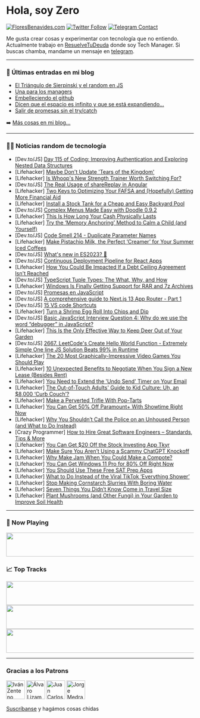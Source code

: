 # Hola, soy Zero

[![FloresBenavides.com](https://img.shields.io/website?down_message=oops&label=MiBlog&style=for-the-badge&up_message=online&url=https%3A%2F%2Ffloresbenavides.com)](https://floresbenavides.com) [![Twitter Follow](https://img.shields.io/twitter/follow/ZeroDragon?color=%231DA1F2&label=Follow&logo=twitter&logoColor=ffffff&style=for-the-badge)](https://twitter.com/zerodragon) [![Telegram Contact](https://img.shields.io/badge/escr%C3%ADbeme-ZeroDragon-%2326A5E4?style=for-the-badge&logo=telegram)](https://t.me/zerodragon)

Me gusta crear cosas y experimentar con tecnología que no entiendo.
Actualmente trabajo en [ResuelveTuDeuda](http://github.com/resuelve) donde soy Tech Manager.
Si buscas chamba, mandame un mensaje en [telegram](https://t.me/zerodragon).

---

### 📕 Últimas entradas en mi blog
<!-- BLOG-POST-LIST:START -->
- [El Triángulo de Sierpinski y el random en JS](https://floresbenavides.com/el-triangulo-de-sierpinski-y-el-random-en-js/)
- [Una para los managers](https://floresbenavides.com/una-para-los-managers/)
- [Embelleciendo el github](https://floresbenavides.com/embelleciendo-el-github/)
- [Dicen que el espacio es infinito y que se está expandiendo…](https://floresbenavides.com/dicen-que-el-espacio-es-infinito-y-que-se-esta-expandiendo/)
- [Salir de promesas sin el try/catch](https://floresbenavides.com/salir-de-promesas-sin-el-try-catch/)
<!-- BLOG-POST-LIST:END -->

➡️ [Más cosas en mi blog...](https://floresbenavides.com)

---

### 👨‍💻 Noticias random de tecnología
<!-- TECH-POSTS:START -->
- [Dev.to/JS] [Day 115 of Coding: Improving Authentication and Exploring Nested Data Structures](https://dev.to/arashjangali/day-115-of-coding-improving-authentication-and-exploring-nested-data-structures-2jpn)
- [Lifehacker] [Maybe Don&#39;t Update &#39;Tears of the Kingdom&#39;](https://lifehacker.com/maybe-dont-update-tears-of-the-kingdom-1850479467)
- [Lifehacker] [Is Whoop&#39;s New Strength Trainer Worth Switching For?](https://lifehacker.com/is-whoops-new-strength-trainer-worth-switching-for-1850477196)
- [Dev.to/JS] [The Real Usage of shareReplay in Angular](https://dev.to/krivanek06/the-real-usage-of-sharereplay-in-angular-4fpa)
- [Lifehacker] [Two Keys to Optimizing Your FAFSA and &lpar;Hopefully&rpar; Getting More Financial Aid](https://lifehacker.com/two-keys-to-optimizing-your-fafsa-and-hopefully-getti-1850480093)
- [Lifehacker] [Install a Stock Tank for a Cheap and Easy Backyard Pool](https://lifehacker.com/install-a-stock-tank-for-a-cheap-and-easy-backyard-pool-1850478309)
- [Dev.to/JS] [Complex Menus Made Easy with Doodle 0.9.2](https://dev.to/pusolito/complex-menus-made-easy-with-doodle-092-4afm)
- [Lifehacker] [This Is How Long Your Cash Physically Lasts](https://lifehacker.com/this-is-how-long-your-cash-physically-lasts-1850479624)
- [Lifehacker] [Try the ‘Memory Anchoring’ Method to Calm a Child &lpar;and Yourself&rpar;](https://lifehacker.com/try-the-memory-anchoring-method-to-calm-a-child-and-1850477252)
- [Dev.to/JS] [Code Smell 214 - Duplicate Parameter Names](https://dev.to/mcsee/code-smell-214-duplicate-parameter-names-4a81)
- [Lifehacker] [Make Pistachio Milk, the Perfect ‘Creamer’ for Your Summer Iced Coffees](https://lifehacker.com/pistachio-milk-is-the-perfect-creamer-for-your-summer-1850480319)
- [Dev.to/JS] [What&#39;s new in ES2023? 👀](https://dev.to/jasmin/what-is-new-in-es2023-4bcm)
- [Dev.to/JS] [Continuous Deployment Pipeline for React Apps](https://dev.to/mohammadfaisal/continuous-deployment-pipeline-for-react-apps-1ma3)
- [Lifehacker] [How You Could Be Impacted If a Debt Ceiling Agreement Isn&#39;t Reached](https://lifehacker.com/how-you-could-be-impacted-if-a-debt-ceiling-agreement-i-1850480034)
- [Dev.to/JS] [TypeScript Tuple Types: The What, Why, and How](https://dev.to/sachinchaurasiya/typescript-tuple-types-the-what-why-and-how-1ngm)
- [Lifehacker] [Windows Is Finally Getting Support for RAR and 7z Archives](https://lifehacker.com/windows-is-finally-getting-support-for-rar-and-7z-archi-1850478854)
- [Dev.to/JS] [Promesas en JavaScript](https://dev.to/ulisesserranop/promesas-en-javascript-8oe)
- [Dev.to/JS] [A comprehensive guide to Next.js 13 App Router - Part 1](https://dev.to/niazmorshed2007/a-comprehensive-guide-to-nextjs-13-app-router-part-1-41ki)
- [Dev.to/JS] [15 VS code Shortcuts](https://dev.to/saifullah/15-vs-code-shortcuts-49bn)
- [Lifehacker] [Turn a Shrimp Egg Roll Into Chips and Dip](https://lifehacker.com/turn-a-shrimp-egg-roll-into-chips-and-dip-1850477321)
- [Dev.to/JS] [Basic JavaScript Interview Question 4: Why do we use the word “debugger” in JavaScript?](https://dev.to/sharmakshitij18/basic-javascript-interview-question-4-why-do-we-use-the-word-debugger-in-javascript-49e1)
- [Lifehacker] [This Is the Only Effective Way to Keep Deer Out of Your Garden](https://lifehacker.com/this-is-the-only-effective-way-to-keep-deer-out-of-your-1850479518)
- [Dev.to/JS] [2667. LeetCode&#39;s Create Hello World Function - Extremely Simple One line JS Solution Beats 99% in Runtime](https://dev.to/verisimilitudex/2667-leetcodes-create-hello-world-function-extremely-simple-one-line-js-solution-beats-99-in-runtime-3gf6)
- [Lifehacker] [The 20 Most Graphically-Impressive Video Games You Should Play](https://lifehacker.com/the-20-most-graphically-impressive-video-games-you-shou-1850478080)
- [Lifehacker] [10 Unexpected Benefits to Negotiate When You Sign a New Lease &lpar;Besides Rent&rpar;](https://lifehacker.com/10-unexpected-benefits-to-negotiate-when-you-sign-a-new-1850477938)
- [Lifehacker] [You Need to Extend the &#39;Undo Send&#39; Timer on Your Email](https://lifehacker.com/you-need-to-extend-the-undo-send-timer-on-your-email-1850476984)
- [Lifehacker] [The Out-of-Touch Adults&#39; Guide to Kid Culture: Uh, an $8,000 ‘Curb Couch’?](https://lifehacker.com/the-out-of-touch-adults-guide-to-kid-culture-uh-an-8-1850471833)
- [Lifehacker] [Make a Perverted Trifle With Pop-Tarts](https://lifehacker.com/make-a-perverted-trifle-with-pop-tarts-1850477191)
- [Lifehacker] [You Can Get 50% Off Paramount+ With Showtime Right Now](https://lifehacker.com/you-can-get-50-off-paramount-with-showtime-right-now-1850478221)
- [Lifehacker] [Why You Shouldn’t Call the Police on an Unhoused Person &lpar;and What to Do Instead&rpar;](https://lifehacker.com/why-you-shouldn-t-call-the-police-on-an-unhoused-person-1850344587)
- [Crazy Programmer] [How to Hire Great Software Engineers – Standards, Tips &amp; More](https://www.thecrazyprogrammer.com/2023/05/how-to-hire-great-software-engineers.html)
- [Lifehacker] [You Can Get $20 Off the Stock Investing App Tkyr](https://lifehacker.com/you-can-get-20-off-the-stock-investing-app-tkyr-1850470510)
- [Lifehacker] [Make Sure You Aren’t Using a Scammy ChatGPT Knockoff](https://lifehacker.com/make-sure-you-aren-t-using-a-scammy-chatgpt-knockoff-1850474718)
- [Lifehacker] [Why Make Jam When You Could Make a Compote?](https://lifehacker.com/why-make-jam-when-you-could-make-a-compote-1850476917)
- [Lifehacker] [You Can Get Windows 11 Pro for 80% Off Right Now](https://lifehacker.com/you-can-get-windows-11-pro-for-80-off-right-now-1850470393)
- [Lifehacker] [You Should Use These Free SAT Prep Apps](https://lifehacker.com/you-should-use-these-free-sat-prep-apps-1850475748)
- [Lifehacker] [What to Do Instead of the Viral TikTok ‘Everything Shower’](https://lifehacker.com/what-to-do-instead-of-the-viral-tiktok-everything-show-1850475548)
- [Lifehacker] [Stop Making Cornstarch Slurries With Boring Water](https://lifehacker.com/stop-making-cornstarch-slurries-with-boring-water-1850475949)
- [Lifehacker] [Seven Things You Didn’t Know Come in Travel Size](https://lifehacker.com/seven-things-you-didn-t-know-come-in-travel-size-1850475233)
- [Lifehacker] [Plant Mushrooms &lpar;and Other Fungi&rpar; in Your Garden to Improve Soil Health](https://lifehacker.com/plant-mushrooms-and-other-fungi-in-your-garden-to-imp-1850473472)<!-- TECH-POSTS:END -->

---

### 🎵 Now Playing
<a href="https://spotify-now-playing-dun.vercel.app/now-playing?open"><img src="https://spotify-now-playing-dun.vercel.app/now-playing" width="540" height="64"></a>

### 📈 Top Tracks
<a href="https://spotify-now-playing-dun.vercel.app/top-tracks?i=1&open"><img src="https://spotify-now-playing-dun.vercel.app/top-tracks?i=1" width="540" height="64"></a>
<a href="https://spotify-now-playing-dun.vercel.app/top-tracks?i=2&open"><img src="https://spotify-now-playing-dun.vercel.app/top-tracks?i=2" width="540" height="64"></a>
<a href="https://spotify-now-playing-dun.vercel.app/top-tracks?i=3&open"><img src="https://spotify-now-playing-dun.vercel.app/top-tracks?i=3" width="540" height="64"></a>

---

### Gracias a los Patrons
[<img src="https://avatars.githubusercontent.com/u/243380?v=4" alt="Iván Zenteno" width="50px">](https://github.com/k001) [<img src="https://avatars.githubusercontent.com/u/19955639?v=4" alt="Álvaro Lizama" width="50px">](https://github.com/alvarolizama) [<img src="https://avatars.githubusercontent.com/u/2718753?v=4" alt="Juan Carlos Ruiz" width="50px">](https://github.com/JuanCrg90) [<img src="https://avatars.githubusercontent.com/u/37025?v=4" alt="Jorge Medrano" width="50px">](https://github.com/h1pp1e) 

[Suscríbanse](https://www.patreon.com/zerodragon) y hagámos cosas chidas
